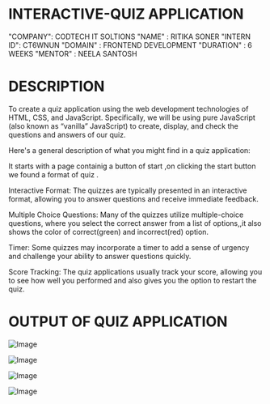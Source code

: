 # INTERACTIVE-QUIZ APPLICATION

"COMPANY": CODTECH IT SOLTIONS
"NAME"  : RITIKA SONER
"INTERN ID": CT6WNUN
"DOMAIN" : FRONTEND DEVELOPMENT
"DURATION" : 6 WEEKS
"MENTOR" : NEELA SANTOSH


# DESCRIPTION
 To create a quiz application using the web development technologies of HTML, CSS, and JavaScript. Specifically, we will be using pure JavaScript (also known as “vanilla” JavaScript) to create, display, and check the questions and answers of our quiz. 

Here's a general description of what you might find in a  quiz application:

It starts with a page containig a button of start ,on clicking the start button we found a format of quiz .

Interactive Format: The quizzes are typically presented in an interactive format, allowing you to answer questions and receive immediate feedback.

Multiple Choice Questions: Many of the quizzes utilize multiple-choice questions, where you select the correct answer from a list of options,,it also shows the color of correct(green) and incorrect(red) option.

Timer: Some quizzes may incorporate a timer to add a sense of urgency and challenge your ability to answer questions quickly.

Score Tracking: The quiz applications usually track your score, allowing you to see how well you performed and also gives you the option to restart the quiz.

# OUTPUT OF QUIZ APPLICATION

![Image](https://github.com/user-attachments/assets/1fa32449-999b-4f59-a9ca-f4c4cb0225a1)

![Image](https://github.com/user-attachments/assets/9155eb4a-97a7-45e1-89f0-ac3bb800c864)

![Image](https://github.com/user-attachments/assets/097ca79d-c750-4cc8-97e4-9c4ee926ee9b)

![Image](https://github.com/user-attachments/assets/c0b7f801-ab18-44dc-8294-b8651ac89120)

